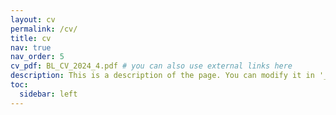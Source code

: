 ```yaml
---
layout: cv
permalink: /cv/
title: cv
nav: true
nav_order: 5
cv_pdf: BL_CV_2024_4.pdf # you can also use external links here
description: This is a description of the page. You can modify it in '_pages/cv.md'. You can also change or remove the top pdf download button.
toc:
  sidebar: left
---
```

